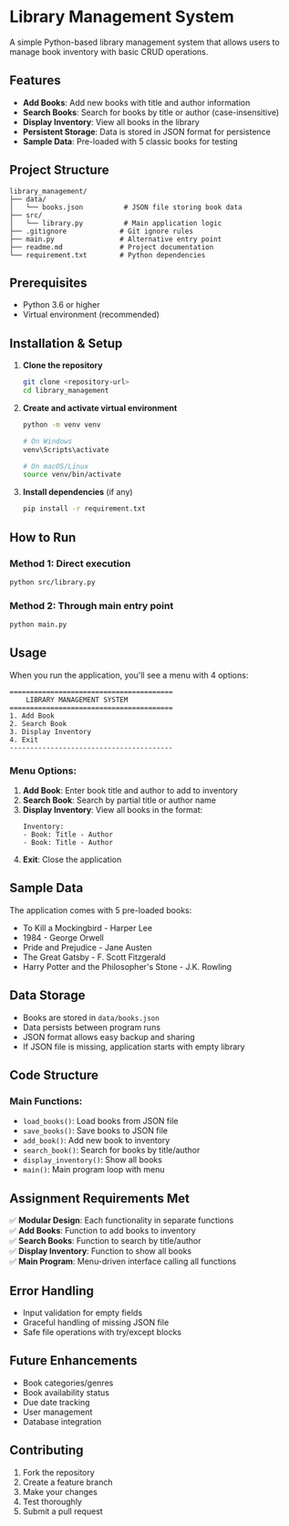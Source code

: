 # Library Management System

A simple Python-based library management system that allows users to manage book inventory with basic CRUD operations.

## Features

- **Add Books**: Add new books with title and author information
- **Search Books**: Search for books by title or author (case-insensitive)
- **Display Inventory**: View all books in the library
- **Persistent Storage**: Data is stored in JSON format for persistence
- **Sample Data**: Pre-loaded with 5 classic books for testing

## Project Structure

```
library_management/
├── data/
│   └── books.json          # JSON file storing book data
├── src/
│   └── library.py          # Main application logic
├── .gitignore             # Git ignore rules
├── main.py                # Alternative entry point
├── readme.md              # Project documentation
└── requirement.txt        # Python dependencies
```

## Prerequisites

- Python 3.6 or higher
- Virtual environment (recommended)

## Installation & Setup

1. **Clone the repository**
   ```bash
   git clone <repository-url>
   cd library_management
   ```

2. **Create and activate virtual environment**
   ```bash
   python -m venv venv
   
   # On Windows
   venv\Scripts\activate
   
   # On macOS/Linux
   source venv/bin/activate
   ```

3. **Install dependencies** (if any)
   ```bash
   pip install -r requirement.txt
   ```

## How to Run

### Method 1: Direct execution
```bash
python src/library.py
```

### Method 2: Through main entry point
```bash
python main.py
```

## Usage

When you run the application, you'll see a menu with 4 options:

```
========================================
    LIBRARY MANAGEMENT SYSTEM
========================================
1. Add Book
2. Search Book
3. Display Inventory
4. Exit
----------------------------------------
```

### Menu Options:

1. **Add Book**: Enter book title and author to add to inventory
2. **Search Book**: Search by partial title or author name
3. **Display Inventory**: View all books in the format:
   ```
   Inventory:
   - Book: Title - Author
   - Book: Title - Author
   ```
4. **Exit**: Close the application

## Sample Data

The application comes with 5 pre-loaded books:
- To Kill a Mockingbird - Harper Lee
- 1984 - George Orwell
- Pride and Prejudice - Jane Austen
- The Great Gatsby - F. Scott Fitzgerald
- Harry Potter and the Philosopher's Stone - J.K. Rowling

## Data Storage

- Books are stored in `data/books.json`
- Data persists between program runs
- JSON format allows easy backup and sharing
- If JSON file is missing, application starts with empty library

## Code Structure

### Main Functions:

- `load_books()`: Load books from JSON file
- `save_books()`: Save books to JSON file
- `add_book()`: Add new book to inventory
- `search_book()`: Search for books by title/author
- `display_inventory()`: Show all books
- `main()`: Main program loop with menu

## Assignment Requirements Met

✅ **Modular Design**: Each functionality in separate functions  
✅ **Add Books**: Function to add books to inventory  
✅ **Search Books**: Function to search by title/author  
✅ **Display Inventory**: Function to show all books  
✅ **Main Program**: Menu-driven interface calling all functions  

## Error Handling

- Input validation for empty fields
- Graceful handling of missing JSON file
- Safe file operations with try/except blocks

## Future Enhancements

- Book categories/genres
- Book availability status
- Due date tracking
- User management
- Database integration

## Contributing

1. Fork the repository
2. Create a feature branch
3. Make your changes
4. Test thoroughly
5. Submit a pull request

